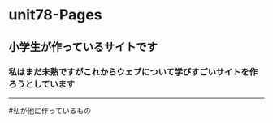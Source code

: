 # unit78-Pages
<h2>小学生が作っているサイトです</h2>
<h3>私はまだ未熟ですがこれからウェブについて学びすごいサイトを作ろうとしています</h3>
<hr>
#私が他に作っているもの

